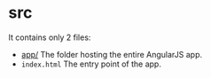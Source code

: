 # src
It contains only 2 files:
- [app/](app) The folder hosting the entire AngularJS app.
- `index.html` The entry point of the app.
